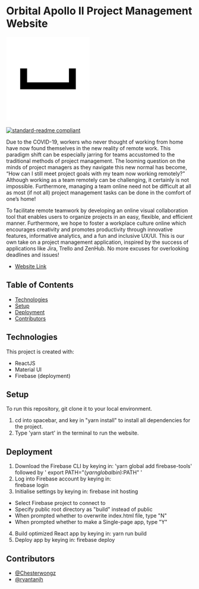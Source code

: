 # Orbital Apollo II Project Management Website

![banner](spacebar/public/logo.png)

[![standard-readme compliant](https://img.shields.io/badge/standard--readme-OK-green.svg?style=flat-square)](https://github.com/RichardLitt/standard-readme)

Due to the COVID-19, workers who never thought of working from home have now found themselves in the new reality of remote work. This paradigm shift can be especially jarring for teams accustomed to the traditional methods of project management. The looming question on the minds of project managers as they navigate this new normal has become, “How can I still meet project goals with my team now working remotely?” Although working as a team remotely can be challenging, it certainly is not impossible. Furthermore, managing a team online need not be difficult at all as most (if not all) project management tasks can be done in the comfort of one’s home!

To facilitate remote teamwork by developing an online visual collaboration tool that enables users to organize projects in an easy, flexible, and efficient manner. Furthermore, we hope to foster a workplace culture online which encourages creativity and promotes productivity through innovative features, informative analytics, and a fun and inclusive UX/UI. This is our own take on a project management application, inspired by the success of applications like Jira, Trello and ZenHub. No more excuses for overlooking deadlines and issues!

- [Website Link](http://spacebar-1a6ff.web.app)

## Table of Contents

- [Technologies](#technologies)
- [Setup](#setup)
- [Deployment](#deployment)
- [Contributors](#contributors)

## Technologies

This project is created with:

- ReactJS
- Material UI
- Firebase (deployment)

## Setup

To run this repository, git clone it to your local environment.

1. cd into spacebar, and key in "yarn install" to install all dependencies for the project.
2. Type 'yarn start' in the terminal to run the website.

## Deployment

1. Download the Firebase CLI by keying in: 
  'yarn global add firebase-tools' followed by 
  ' export PATH="$(yarn global bin):$PATH" '  
2. Log into Firebase account by keying in:  
  firebase login 
3. Initialise settings by keying in:
  firebase init hosting 
  - Select Firebase project to connect to 
  - Specify public root directory as "build" instead of public 
  - When prompted whether to overwrite index.html file, type "N"
  - When prompted whether to make a Single-page app, type "Y" 
 4. Build optimized React app by keying in: 
  yarn run build 
 5. Deploy app by keying in: 
  firebase deploy 

## Contributors

- [@Chesterwongz](https://github.com/Chesterwongz)
- [@ryantanjh](https://github.com/ryantanjh)
